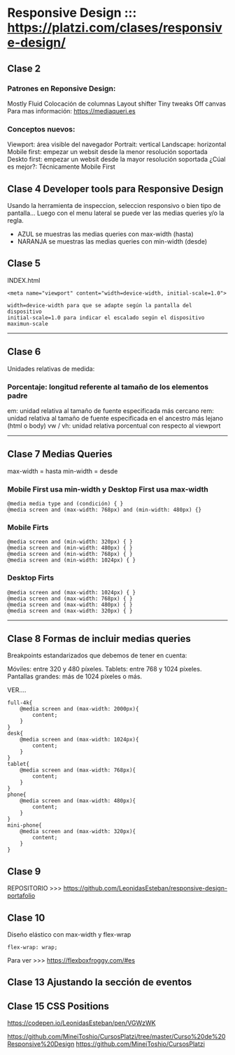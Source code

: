 # Responsive Design ::: https://platzi.com/clases/responsive-design/ 

## Clase 2

### Patrones en Reponsive Design:

Mostly Fluid
Colocación de columnas
Layout shifter
Tiny tweaks
Off canvas
Para mas información: https://mediaqueri.es

### Conceptos nuevos:

Viewport: área visible del navegador
Portrait: vertical
Landscape: horizontal
Mobile first: empezar un websit desde la menor resolución soportada
Deskto first: empezar un websit desde la mayor resolución soportada
¿Cúal es mejor?: Técnicamente Mobile First

## Clase 4 Developer tools para Responsive Design

Usando la herramienta de inspeccion, seleccion responsivo o bien tipo de pantalla... Luego con el menu lateral se puede ver las medias queries y/o la regla.
 - AZUL se muestras las medias queries con max-width (hasta)
 - NARANJA se muestras las medias queries con min-width (desde)


## Clase 5
INDEX.html

```
<meta name="viewport" content="width=device-width, initial-scale=1.0">

width=device-width para que se adapte según la pantalla del dispositivo
initial-scale=1.0 para indicar el escalado según el dispositivo
maximun-scale 
```

---------------------------------
## Clase 6
Unidades relativas de medida:

### Porcentaje: longitud referente al tamaño de los elementos padre
em: unidad relativa al tamaño de fuente especificada más cercano
rem: unidad relativa al tamaño de fuente especificada en el ancestro más lejano (html o body)
vw / vh: unidad relativa porcentual con respecto al viewport

---------------------------------
## Clase 7 Medias Queries
max-width = hasta
min-width = desde

### Mobile First usa min-width y Desktop First usa max-width
```
@media media type and (condición) { }
@media screen and (max-width: 768px) and (min-width: 480px) {}
```

### Mobile Firts
```
@media screen and (min-width: 320px) { }
@media screen and (min-width: 480px) { }
@media screen and (min-width: 768px) { }
@media screen and (min-width: 1024px) { }
```

### Desktop Firts
```
@media screen and (max-width: 1024px) { }
@media screen and (max-width: 768px) { }
@media screen and (max-width: 480px) { }
@media screen and (max-width: 320px) { }
```

-----------------------------------
## Clase 8 Formas de incluir medias queries 

Breakpoints estandarizados que debemos de tener en cuenta:

Móviles: entre 320 y 480 píxeles.
Tablets: entre 768 y 1024 píxeles.
Pantallas grandes: más de 1024 píxeles o más.

VER....
```
full-4k{
	@media screen and (max-width: 2000px){
		content;
	}
}
desk{
	@media screen and (max-width: 1024px){
		content;
	}
}
tablet{
	@media screen and (max-width: 768px){
		content;
	}
}
phone{
	@media screen and (max-width: 480px){
		content;
	}
}
mini-phone{
	@media screen and (max-width: 320px){
		content;
	}
}
```

## Clase 9
REPOSITORIO >>> https://github.com/LeonidasEsteban/responsive-design-portafolio

## Clase 10
Diseño elástico con max-width y flex-wrap

```
flex-wrap: wrap;
```

Para ver >>> https://flexboxfroggy.com/#es 

## Clase 13 Ajustando la sección de eventos

## Clase 15 CSS Positions
https://codepen.io/LeonidasEsteban/pen/VGWzWK

https://github.com/MineiToshio/CursosPlatzi/tree/master/Curso%20de%20Responsive%20Design
https://github.com/MineiToshio/CursosPlatzi
